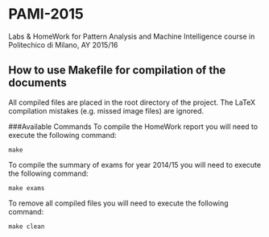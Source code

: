 # PAMI-2015
Labs &amp; HomeWork for Pattern Analysis and Machine Intelligence course in Politechico di Milano, AY 2015/16

## How to use Makefile for compilation of the documents
All compiled files are placed in the root directory of the project. 
The LaTeX compilation mistakes (e.g. missed image files) are ignored.

###Available Commands
To compile the HomeWork report you will need to execute the following command:
```
make
```

To compile the summary of exams for year 2014/15 you will need to execute the following command:
```
make exams
```

To remove all compiled files you will need to execute the following command:
```
make clean
```
